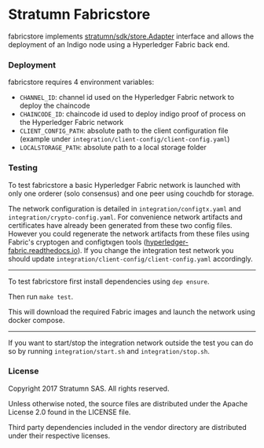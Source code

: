 # Stratumn Fabricstore

fabricstore implements [stratumn/sdk/store.Adapter](https://github.com/stratumn/sdk/blob/master/store/store.go) interface and allows the deployment of an Indigo node using a Hyperledger Fabric back end.

### Deployment

fabricstore requires 4 environment variables:
* `CHANNEL_ID`: channel id used on the Hyperledger Fabric network to deploy the chaincode
* `CHAINCODE_ID`: chaincode id used to deploy indigo proof of process on the Hyperledger Fabric network
* `CLIENT_CONFIG_PATH`: absolute path to the client configuration file (example under `integration/client-config/client-config.yaml`)
* `LOCALSTORAGE_PATH`: absolute path to a local storage folder

### Testing

To test fabricstore a basic Hyperledger Fabric network is launched with only one orderer (solo consensus) and one peer using couchdb for storage.

The network configuration is detailed in `integration/configtx.yaml` and `integration/crypto-config.yaml`. For convenience network artifacts and certificates have already been generated from these two config files. However you could regenerate the network artifacts from these files using Fabric's cryptogen and configtxgen tools ([hyperledger-fabric.readthedocs.io](https://hyperledger-fabric.readthedocs.io)). If you change the integration test network you should update `integration/client-config/client-config.yaml` accordingly.

---

To test fabricstore first install dependencies using `dep ensure`.

Then run `make test`.

This will download the required Fabric images and launch the network using docker compose.

---

If you want to start/stop the integration network outside the test you can do so by running `integration/start.sh` and `integration/stop.sh`.

### License

Copyright 2017 Stratumn SAS. All rights reserved.

Unless otherwise noted, the source files are distributed under the Apache
License 2.0 found in the LICENSE file.

Third party dependencies included in the vendor directory are distributed under
their respective licenses.
